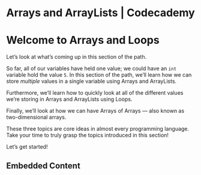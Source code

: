 # Arrays and ArrayLists | Codecademy

# Welcome to Arrays and Loops

Let’s look at what’s coming up in this section of the path.

So far, all of our variables have held one value; we could have an `int` variable hold the value `5`. In this section of the path, we’ll learn how we can store _multiple_ values in a single variable using Arrays and ArrayLists.

Furthermore, we’ll learn how to quickly look at all of the different values we’re storing in Arrays and ArrayLists using Loops.

Finally, we’ll look at how we can have Arrays of Arrays — also known as two-dimensional arrays.

These three topics are core ideas in almost every programming language. Take your time to truly grasp the topics introduced in this section!

Let’s get started!

## Embedded Content
